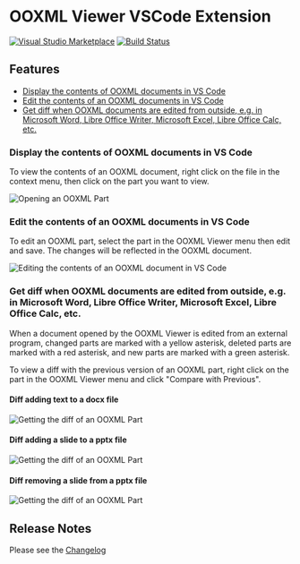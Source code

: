 # OOXML Viewer VSCode Extension

[![Visual Studio Marketplace](https://vsmarketplacebadge.apphb.com/version/yuenm18.ooxml-viewer.svg)](https://marketplace.visualstudio.com/items?itemName=yuenm18.ooxml-viewer)
[![Build Status](https://dev.azure.com/yuenm18/Extensions/_apis/build/status/yuenm18.ooxml-viewer-vscode?branchName=master)](https://dev.azure.com/yuenm18/Extensions/_build/latest?definitionId=2&branchName=master)

## Features

- [Display the contents of OOXML documents in VS Code](#displays-the-contents-of-ooxml-documents-in-vs-code)
- [Edit the contents of an OOXML documents in VS Code](#edit-the-contents-of-an-ooxml-documents-in-vs-code)
- [Get diff when OOXML documents are edited from outside, e.g. in Microsoft Word, Libre Office Writer, Microsoft Excel, Libre Office Calc, etc.](#user-content-get-diff-when-ooxml-documents-are-edited-from-outside-eg-in-microsoft-word-libre-office-writer-microsoft-excel-libre-office-calc-etc)

### Display the contents of OOXML documents in VS Code

To view the contents of an OOXML document, right click on the file in the context menu, then click on the part you want to view.

![Opening an OOXML Part](https://raw.githubusercontent.com/yuenm18/ooxml-viewer-vscode/master/resources/images/viewing-ooxml-part.gif)

### Edit the contents of an OOXML documents in VS Code

To edit an OOXML part, select the part in the OOXML Viewer menu then edit and save. The changes will be reflected in the OOXML document.

![Editing the contents of an OOXML document in VS Code](https://raw.githubusercontent.com/yuenm18/ooxml-viewer-vscode/master/resources/images/editing-ooxml-part.gif)

### Get diff when OOXML documents are edited from outside, e.g. in Microsoft Word, Libre Office Writer, Microsoft Excel, Libre Office Calc, etc.

When a document opened by the OOXML Viewer is edited from an external program, changed parts are marked with a yellow asterisk, deleted parts are marked with a red asterisk, and new parts are marked with a green asterisk.

To view a diff with the previous version of an OOXML part, right click on the part in the OOXML Viewer menu and click "Compare with Previous".

#### Diff adding text to a docx file

![Getting the diff of an OOXML Part](https://raw.githubusercontent.com/yuenm18/ooxml-viewer-vscode/master/resources/images/getting-diff.gif)

#### Diff adding a slide to a pptx file

![Getting the diff of an OOXML Part](https://raw.githubusercontent.com/yuenm18/ooxml-viewer-vscode/master/resources/images/getting-diff-add.gif)

#### Diff removing a slide from a pptx file

![Getting the diff of an OOXML Part](https://raw.githubusercontent.com/yuenm18/ooxml-viewer-vscode/master/resources/images/getting-diff-delete.gif)


## Release Notes

Please see the [Changelog](CHANGELOG.md)

